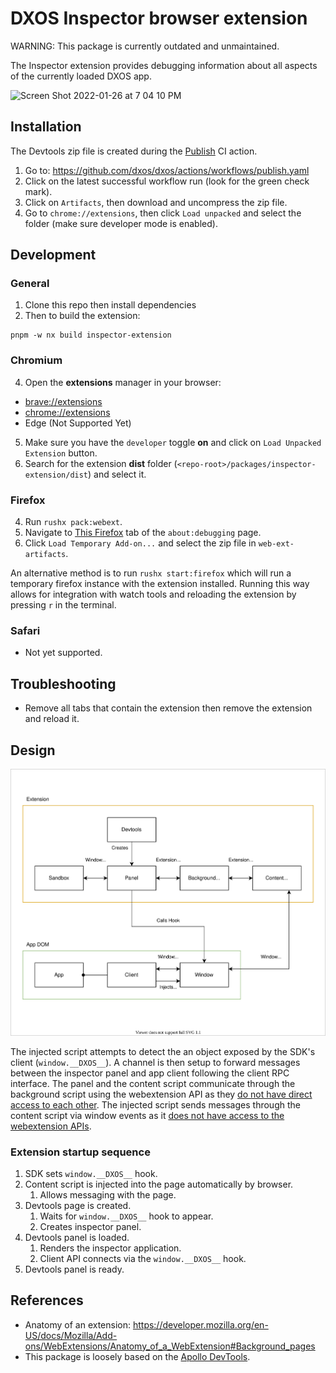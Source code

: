 # DXOS Inspector browser extension

WARNING: This package is currently outdated and unmaintained.

The Inspector extension provides debugging information about all aspects of the currently loaded DXOS app.

<img width="640" alt="Screen Shot 2022-01-26 at 7 04 10 PM" src="https://user-images.githubusercontent.com/3523355/151267314-12169bab-8e45-4662-aa67-57128313ebb7.png">

## Installation

The Devtools zip file is created during the [Publish](https://github.com/dxos/dxos/blob/main/.github/workflows/publish.yaml) CI action.

1. Go to: https://github.com/dxos/dxos/actions/workflows/publish.yaml
1. Click on the latest successful workflow run (look for the green check mark).
1. Click on `Artifacts`, then download and uncompress the zip file.
1. Go to `chrome://extensions`, then click `Load unpacked` and select the folder (make sure developer mode is enabled).

## Development

### General

1. Clone this repo then install dependencies
2. Then to build the extension:

```
pnpm -w nx build inspector-extension
```

### Chromium

4. Open the __extensions__ manager in your browser: 

- [brave://extensions](brave://extensions)
- [chrome://extensions](chrome://extensions)
- Edge (Not Supported Yet)

5. Make sure you have the `developer` toggle __on__ and click on `Load Unpacked Extension` button.
6. Search for the extension __dist__ folder (`<repo-root>/packages/inspector-extension/dist`) and select it.

### Firefox

4. Run `rushx pack:webext`.
5. Navigate to [This Firefox](about:debugging#/runtime/this-firefox) tab of the `about:debugging` page.
6. Click `Load Temporary Add-on...` and select the zip file in `web-ext-artifacts`.

An alternative method is to run `rushx start:firefox` which will run a temporary firefox instance with the extension installed. Running this way allows for integration with watch tools and reloading the extension by pressing `r` in the terminal.

### Safari

- Not yet supported.

## Troubleshooting

- Remove all tabs that contain the extension then remove the extension and reload it.

## Design

![inspector-architecture](../../../docs/docs/design/diagrams/inspector-architecture.drawio.svg)

The injected script attempts to detect the an object exposed by the SDK's client (`window.__DXOS__`).
A channel is then setup to forward messages between the inspector panel and app client following the client RPC interface.
The panel and the content script communicate through the background script using the webextension API as they [do not have direct access to each other](https://developer.chrome.com/docs/extensions/mv3/devtools/#content-script-to-devtools).
The injected script sends messages through the content script via window events as it [does not have access to the webextension APIs](https://developer.chrome.com/docs/extensions/mv3/devtools/#evaluated-scripts-to-devtools).

### Extension startup sequence

1. SDK sets `window.__DXOS__` hook.
1. Content script is injected into the page automatically by browser.
    1. Allows messaging with the page.
1. Devtools page is created.
    1. Waits for `window.__DXOS__` hook to appear.
    1. Creates inspector panel.
1. Devtools panel is loaded.
    1. Renders the inspector application.
    1. Client API connects via the `window.__DXOS__` hook.
1. Devtools panel is ready.

## References

- Anatomy of an extension: https://developer.mozilla.org/en-US/docs/Mozilla/Add-ons/WebExtensions/Anatomy_of_a_WebExtension#Background_pages
- This package is loosely based on the [Apollo DevTools](https://github.com/apollographql/apollo-client-devtools).
